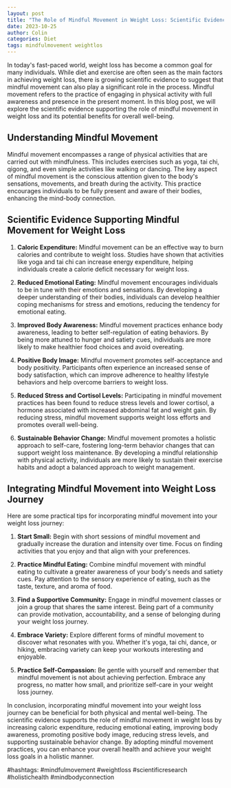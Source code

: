 ```yaml
---
layout: post
title: "The Role of Mindful Movement in Weight Loss: Scientific Evidence"
date: 2023-10-25
author: Colin
categories: Diet
tags: mindfulmovement weightlos
---
```


In today's fast-paced world, weight loss has become a common goal for many individuals. While diet and exercise are often seen as the main factors in achieving weight loss, there is growing scientific evidence to suggest that mindful movement can also play a significant role in the process. Mindful movement refers to the practice of engaging in physical activity with full awareness and presence in the present moment. In this blog post, we will explore the scientific evidence supporting the role of mindful movement in weight loss and its potential benefits for overall well-being.

## Understanding Mindful Movement

Mindful movement encompasses a range of physical activities that are carried out with mindfulness. This includes exercises such as yoga, tai chi, qigong, and even simple activities like walking or dancing. The key aspect of mindful movement is the conscious attention given to the body's sensations, movements, and breath during the activity. This practice encourages individuals to be fully present and aware of their bodies, enhancing the mind-body connection.

## Scientific Evidence Supporting Mindful Movement for Weight Loss

1. **Caloric Expenditure:** Mindful movement can be an effective way to burn calories and contribute to weight loss. Studies have shown that activities like yoga and tai chi can increase energy expenditure, helping individuals create a calorie deficit necessary for weight loss.

2. **Reduced Emotional Eating:** Mindful movement encourages individuals to be in tune with their emotions and sensations. By developing a deeper understanding of their bodies, individuals can develop healthier coping mechanisms for stress and emotions, reducing the tendency for emotional eating.

3. **Improved Body Awareness:** Mindful movement practices enhance body awareness, leading to better self-regulation of eating behaviors. By being more attuned to hunger and satiety cues, individuals are more likely to make healthier food choices and avoid overeating.

4. **Positive Body Image:** Mindful movement promotes self-acceptance and body positivity. Participants often experience an increased sense of body satisfaction, which can improve adherence to healthy lifestyle behaviors and help overcome barriers to weight loss.

5. **Reduced Stress and Cortisol Levels:** Participating in mindful movement practices has been found to reduce stress levels and lower cortisol, a hormone associated with increased abdominal fat and weight gain. By reducing stress, mindful movement supports weight loss efforts and promotes overall well-being.

6. **Sustainable Behavior Change:** Mindful movement promotes a holistic approach to self-care, fostering long-term behavior changes that can support weight loss maintenance. By developing a mindful relationship with physical activity, individuals are more likely to sustain their exercise habits and adopt a balanced approach to weight management.

## Integrating Mindful Movement into Weight Loss Journey

Here are some practical tips for incorporating mindful movement into your weight loss journey:

1. **Start Small:** Begin with short sessions of mindful movement and gradually increase the duration and intensity over time. Focus on finding activities that you enjoy and that align with your preferences.

2. **Practice Mindful Eating:** Combine mindful movement with mindful eating to cultivate a greater awareness of your body's needs and satiety cues. Pay attention to the sensory experience of eating, such as the taste, texture, and aroma of food.

3. **Find a Supportive Community:** Engage in mindful movement classes or join a group that shares the same interest. Being part of a community can provide motivation, accountability, and a sense of belonging during your weight loss journey.

4. **Embrace Variety:** Explore different forms of mindful movement to discover what resonates with you. Whether it's yoga, tai chi, dance, or hiking, embracing variety can keep your workouts interesting and enjoyable.

5. **Practice Self-Compassion:** Be gentle with yourself and remember that mindful movement is not about achieving perfection. Embrace any progress, no matter how small, and prioritize self-care in your weight loss journey.

In conclusion, incorporating mindful movement into your weight loss journey can be beneficial for both physical and mental well-being. The scientific evidence supports the role of mindful movement in weight loss by increasing caloric expenditure, reducing emotional eating, improving body awareness, promoting positive body image, reducing stress levels, and supporting sustainable behavior change. By adopting mindful movement practices, you can enhance your overall health and achieve your weight loss goals in a holistic manner.

#hashtags: #mindfulmovement #weightloss #scientificresearch #holistichealth #mindbodyconnection
